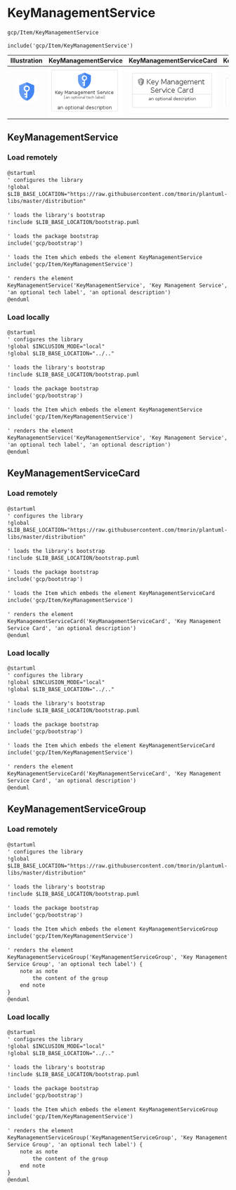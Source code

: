 # KeyManagementService


```text
gcp/Item/KeyManagementService
```

```text
include('gcp/Item/KeyManagementService')
```



| Illustration | KeyManagementService | KeyManagementServiceCard | KeyManagementServiceGroup |
| :---: | :---: | :---: | :---: |
| ![illustration for Illustration](../../gcp/Item/KeyManagementService.png) | ![illustration for KeyManagementService](../../gcp/Item/KeyManagementService.Local.png) | ![illustration for KeyManagementServiceCard](../../gcp/Item/KeyManagementServiceCard.Local.png) | ![illustration for KeyManagementServiceGroup](../../gcp/Item/KeyManagementServiceGroup.Local.png) |




## KeyManagementService

### Load remotely
```plantuml
@startuml
' configures the library
!global $LIB_BASE_LOCATION="https://raw.githubusercontent.com/tmorin/plantuml-libs/master/distribution"

' loads the library's bootstrap
!include $LIB_BASE_LOCATION/bootstrap.puml

' loads the package bootstrap
include('gcp/bootstrap')

' loads the Item which embeds the element KeyManagementService
include('gcp/Item/KeyManagementService')

' renders the element
KeyManagementService('KeyManagementService', 'Key Management Service', 'an optional tech label', 'an optional description')
@enduml
```

### Load locally
```plantuml
@startuml
' configures the library
!global $INCLUSION_MODE="local"
!global $LIB_BASE_LOCATION="../.."

' loads the library's bootstrap
!include $LIB_BASE_LOCATION/bootstrap.puml

' loads the package bootstrap
include('gcp/bootstrap')

' loads the Item which embeds the element KeyManagementService
include('gcp/Item/KeyManagementService')

' renders the element
KeyManagementService('KeyManagementService', 'Key Management Service', 'an optional tech label', 'an optional description')
@enduml
```

## KeyManagementServiceCard

### Load remotely
```plantuml
@startuml
' configures the library
!global $LIB_BASE_LOCATION="https://raw.githubusercontent.com/tmorin/plantuml-libs/master/distribution"

' loads the library's bootstrap
!include $LIB_BASE_LOCATION/bootstrap.puml

' loads the package bootstrap
include('gcp/bootstrap')

' loads the Item which embeds the element KeyManagementServiceCard
include('gcp/Item/KeyManagementService')

' renders the element
KeyManagementServiceCard('KeyManagementServiceCard', 'Key Management Service Card', 'an optional description')
@enduml
```

### Load locally
```plantuml
@startuml
' configures the library
!global $INCLUSION_MODE="local"
!global $LIB_BASE_LOCATION="../.."

' loads the library's bootstrap
!include $LIB_BASE_LOCATION/bootstrap.puml

' loads the package bootstrap
include('gcp/bootstrap')

' loads the Item which embeds the element KeyManagementServiceCard
include('gcp/Item/KeyManagementService')

' renders the element
KeyManagementServiceCard('KeyManagementServiceCard', 'Key Management Service Card', 'an optional description')
@enduml
```

## KeyManagementServiceGroup

### Load remotely
```plantuml
@startuml
' configures the library
!global $LIB_BASE_LOCATION="https://raw.githubusercontent.com/tmorin/plantuml-libs/master/distribution"

' loads the library's bootstrap
!include $LIB_BASE_LOCATION/bootstrap.puml

' loads the package bootstrap
include('gcp/bootstrap')

' loads the Item which embeds the element KeyManagementServiceGroup
include('gcp/Item/KeyManagementService')

' renders the element
KeyManagementServiceGroup('KeyManagementServiceGroup', 'Key Management Service Group', 'an optional tech label') {
    note as note
        the content of the group
    end note
}
@enduml
```

### Load locally
```plantuml
@startuml
' configures the library
!global $INCLUSION_MODE="local"
!global $LIB_BASE_LOCATION="../.."

' loads the library's bootstrap
!include $LIB_BASE_LOCATION/bootstrap.puml

' loads the package bootstrap
include('gcp/bootstrap')

' loads the Item which embeds the element KeyManagementServiceGroup
include('gcp/Item/KeyManagementService')

' renders the element
KeyManagementServiceGroup('KeyManagementServiceGroup', 'Key Management Service Group', 'an optional tech label') {
    note as note
        the content of the group
    end note
}
@enduml
```

